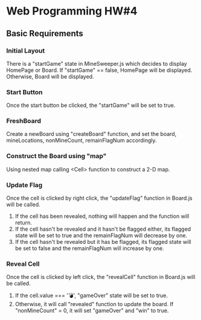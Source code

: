 # Web Programming HW#4
## Basic Requirements
### Initial Layout
There is a "startGame" state in MineSweeper.js which decides to display HomePage or Board. If "startGame" == false, HomePage will be displayed. Otherwise, Board will be displayed.
### Start Button
Once the start button be clicked, the "startGame" will be set to true.
### FreshBoard
Create a newBoard using "createBoard" function, and set the board, mineLocations, nonMineCount, remainFlagNum accordingly.
### Construct the Board using "map"
Using nested map calling \<Cell> function to construct a 2-D map.
### Update Flag
Once the cell is clicked by right click, the "updateFlag" function in Board.js will be called.
1. If the cell has been revealed, nothing will happen and the function will return. 
2. If the cell hasn't be revealed and it hasn't be flagged either, its flagged state will be set to true and the remainFlagNum will decrease by one.
3. If the cell hasn't be revealed but it has be flagged, its flagged state will be set to false and the remainFlagNum will increase by one.
### Reveal Cell
Once the cell is clicked by left click, the "revealCell" function in Board.js will be called.
1. If the cell.value === '💣', "gameOver" state will be set to true.
2. Otherwise, it will call "revealed" function to update the board. If "nonMineCount" = 0, it will set "gameOver" and "win" to true.
